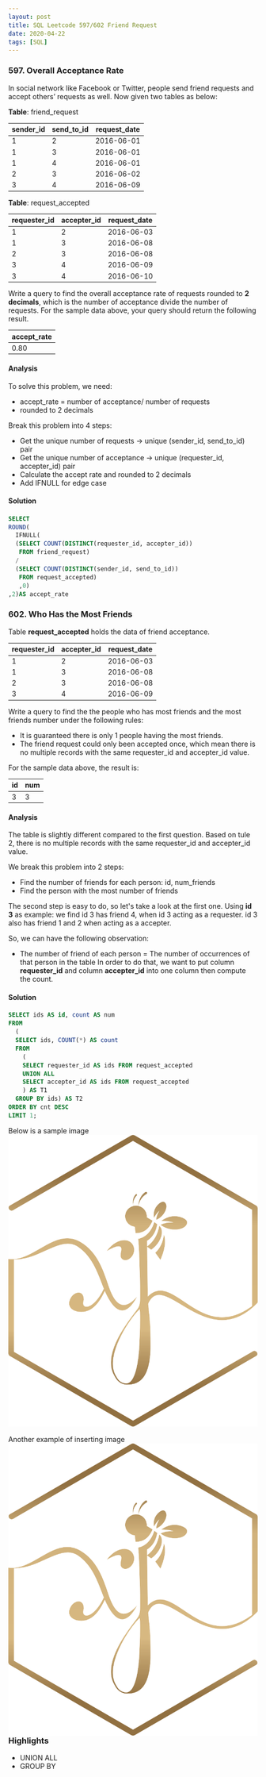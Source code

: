 ```yaml
---
layout: post
title: SQL Leetcode 597/602 Friend Request
date: 2020-04-22
tags: [SQL]
---
```


### 597. Overall Acceptance Rate ###

In social network like Facebook or Twitter, people send friend requests and
accept others’ requests as well. Now given two tables as below:

**Table**: friend_request

| sender_id | send_to_id |  request_date |
|-----------|------------|---------------|
| 1         |  2         |   2016-06-01  |
| 1         |  3         |   2016-06-01  |
| 1         |  4         |   2016-06-01  |
| 2         |  3         |   2016-06-02  |
| 3         |  4         |   2016-06-09  |

**Table**: request_accepted

| requester_id | accepter_id |  request_date |
|--------------|-------------|---------------|
| 1            |  2          |   2016-06-03  |
| 1            |  3          |   2016-06-08  |
| 2            |  3          |   2016-06-08  |
| 3            |  4          |   2016-06-09  |
| 3            |  4          |   2016-06-10  |


Write a query to find the overall acceptance rate of requests rounded to **2 decimals**,
which is the number of acceptance divide the number of requests.
For the sample data above, your query should return the following result.

| accept_rate |
|-------------|
|      0.80   |

#### Analysis ####
To solve this problem, we need:
* accept_rate = number of acceptance/ number of requests
* rounded to 2 decimals

Break this problem into 4 steps:
* Get the unique number of requests -> unique (sender_id, send_to_id) pair
* Get the unique number of acceptance -> unique (requester_id, accepter_id) pair
* Calculate the accept rate and rounded to 2 decimals
* Add IFNULL for edge case

#### Solution ####
```SQL
SELECT
ROUND(
  IFNULL(
  (SELECT COUNT(DISTINCT(requester_id, accepter_id))
   FROM friend_request)
  /
  (SELECT COUNT(DISTINCT(sender_id, send_to_id))
   FROM request_accepted)
   ,0)
,2)AS accept_rate
```

### 602. Who Has the Most Friends ###

Table **request_accepted** holds the data of friend acceptance.

| requester_id | accepter_id |  request_date |
|--------------|-------------|---------------|
| 1            |  2          |   2016-06-03  |
| 1            |  3          |   2016-06-08  |
| 2            |  3          |   2016-06-08  |
| 3            |  4          |   2016-06-09  |

Write a query to find the the people who has most friends and the most friends number under the following rules:

* It is guaranteed there is only 1 people having the most friends.
* The friend request could only been accepted once, which mean there is no multiple records with the same requester_id and accepter_id value.

For the sample data above, the result is:

| id | num |  
|----|-----|
| 3  |  3  |  

#### Analysis ####
The table is slightly different compared to the first question. Based on tule 2,
there is no multiple records with the same requester_id and accepter_id value.

We break this problem into 2 steps:
* Find the number of friends for each person: id, num_friends
* Find the person with the most number of friends

The second step is easy to do, so let's take a look at the first one.
Using **id 3** as example: we find id 3 has friend 4, when id 3 acting as a requester.
id 3 also has friend 1 and 2 when acting as a accepter.  

So, we can have the following observation:
* The number of friend of each person = The number of occurrences of that person in the table
In order to do that, we want to put column **requester_id** and column **accepter_id** into one column
then compute the count.

#### Solution ####
```SQL
SELECT ids AS id, count AS num
FROM
  (
  SELECT ids, COUNT(*) AS count
  FROM
    (
    SELECT requester_id AS ids FROM request_accepted
    UNION ALL
    SELECT accepter_id AS ids FROM request_accepted
    ) AS T1
  GROUP BY ids) AS T2
ORDER BY cnt DESC
LIMIT 1;
```
Below is a sample image
![](/static/img/sample.png)

Another example of inserting image
<img src="/static/img/sample.png"
     alt="Markdown Monster icon"
     style="float: left; margin-right: 20px;" />


### Highlights ###
* UNION ALL
* GROUP BY
